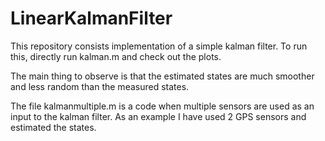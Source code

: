 # LinearKalmanFilter

This repository consists implementation of a simple kalman filter. To run this, directly run kalman.m and check out the plots. 

The main thing to observe is that the estimated states are much smoother and less random than the measured states.

The file kalmanmultiple.m is a code when multiple sensors are used as an input to the kalman filter. As an example I have used 2 GPS sensors and estimated the states.
